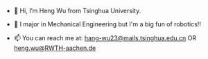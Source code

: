 - 👋 Hi, I’m Heng Wu from Tsinghua University.
- 👀 I major in Mechanical Engineering but I'm a big fun of robotics!! 


- 📫 You can reach me at: hang-wu23@mails.tsinghua.edu.cn  OR  heng.wu@RWTH-aachen.de


<!---
Splurge2001/Splurge2001 is a ✨ special ✨ repository because its `README.md` (this file) appears on your GitHub profile.
You can click the Preview link to take a look at your changes.
--->
